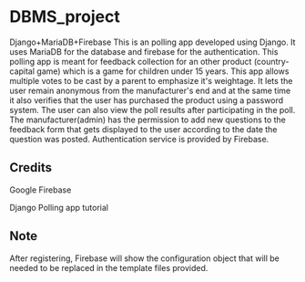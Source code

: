 # DBMS_project
Django+MariaDB+Firebase
This is an polling app developed using Django. It uses MariaDB for the database and firebase for the authentication.
This polling app is meant for feedback collection for an other product (country-capital game) which is a game for children under 15 years. This app allows multiple votes to be cast by a parent to emphasize it's weightage. It lets the user remain anonymous from the manufacturer's end and at the same time it also verifies that the user has purchased the product using a password system.
The user can also view the poll results after participating in the poll.
The manufacturer(admin) has the permission to add new questions to the feedback form that gets displayed to the user according to the date the question was posted.
Authentication service is provided by Firebase.

## Credits
Google Firebase

Django Polling app tutorial

## Note
After registering, Firebase will show the configuration object that will be needed to be replaced in the template files provided. 
